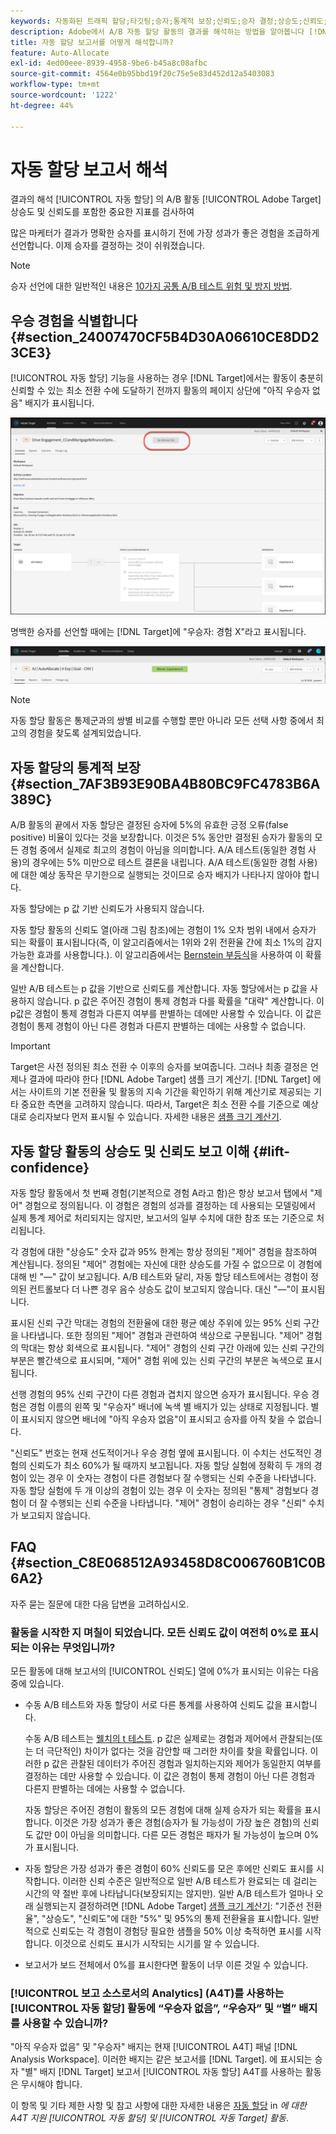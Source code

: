 ```yaml
---
keywords: 자동화된 트래픽 할당;타깃팅;승자;통계적 보장;신뢰도;승자 결정;상승도;신뢰도;기본값;기본 경험;자동 할당;자동 할당
description: Adobe에서 A/B 자동 할당 활동의 결과를 해석하는 방법을 알아봅니다 [!DNL Target] 상승도 및 신뢰도를 포함한 중요한 지표를 검사하여
title: 자동 할당 보고서를 어떻게 해석합니까?
feature: Auto-Allocate
exl-id: 4ed00eee-8939-4958-9be6-b45a8c08afbc
source-git-commit: 4564e0b95bbd19f20c75e5e83d452d12a5403083
workflow-type: tm+mt
source-wordcount: '1222'
ht-degree: 44%

---
```


# 자동 할당 보고서 해석

결과의 해석 [!UICONTROL 자동 할당] 의 A/B 활동 [!UICONTROL Adobe Target] 상승도 및 신뢰도를 포함한 중요한 지표를 검사하여

많은 마케터가 결과가 명확한 승자를 표시하기 전에 가장 성과가 좋은 경험을 조급하게 선언합니다. 이제 승자를 결정하는 것이 쉬워졌습니다.

>[!NOTE]
>
>승자 선언에 대한 일반적인 내용은 [10가지 공통 A/B 테스트 위험 및 방지 방법](/help/main/c-activities/t-test-ab/common-ab-testing-pitfalls.md).

## 우승 경험을 식별합니다 {#section_24007470CF5B4D30A06610CE8DD23CE3}

[!UICONTROL 자동 할당] 기능을 사용하는 경우 [!DNL Target]에서는 활동이 충분히 신뢰할 수 있는 최소 전환 수에 도달하기 전까지 활동의 페이지 상단에 &quot;아직 우승자 없음&quot; 배지가 표시됩니다.

![우승자 배지 없음](/help/main/c-activities/automated-traffic-allocation/assets/no-winner.png)

명백한 승자를 선언할 때에는 [!DNL Target]에 &quot;우승자: 경험 X&quot;라고 표시됩니다.

![승자 이미지](assets/winner.png)

>[!NOTE]
>
>자동 할당 활동은 통제군과의 쌍별 비교를 수행할 뿐만 아니라 모든 선택 사항 중에서 최고의 경험을 찾도록 설계되었습니다.

## 자동 할당의 통계적 보장 {#section_7AF3B93E90BA4B80BC9FC4783B6A389C}

A/B 활동의 끝에서 자동 할당은 결정된 승자에 5%의 유효한 긍정 오류(false positive) 비율이 있다는 것을 보장합니다. 이것은 5% 동안만 결정된 승자가 활동의 모든 경험 중에서 실제로 최고의 경험이 아님을 의미합니다. A/A 테스트(동일한 경험 사용)의 경우에는 5% 미만으로 테스트 결론을 내립니다. A/A 테스트(동일한 경험 사용)에 대한 예상 동작은 무기한으로 실행되는 것이므로 승자 배지가 나타나지 않아야 합니다.

자동 할당에는 p 값 기반 신뢰도가 사용되지 않습니다.

자동 할당 활동의 신뢰도 열(아래 그림 참조)에는 경험이 1% 오차 범위 내에서 승자가 되는 확률이 표시됩니다(즉, 이 알고리즘에서는 1위와 2위 전환율 간에 최소 1%의 감지 가능한 효과를 사용합니다.). 이 알고리즘에서는 [Bernstein 부등식](https://en.wikipedia.org/wiki/Bernstein_inequalities_%28probability_theory%29)을 사용하여 이 확률을 계산합니다.

일반 A/B 테스트는 p 값을 기반으로 신뢰도를 계산합니다. 자동 할당에서는 p 값을 사용하지 않습니다. p 값은 주어진 경험이 통제 경험과 다를 확률을 &quot;대략&quot; 계산합니다. 이 p값은 경험이 통제 경험과 다른지 여부를 판별하는 데에만 사용할 수 있습니다. 이 값은 경험이 통제 경험이 아닌 다른 경험과 다른지 판별하는 데에는 사용할 수 없습니다.

>[!IMPORTANT]
>
>Target은 사전 정의된 최소 전환 수 이후의 승자를 보여줍니다. 그러나 최종 결정은 언제나 결과에 따라야 한다 [!DNL Adobe Target] 샘플 크기 계산기. [!DNL Target] 에서는 사이트의 기본 전환율 및 활동의 지속 기간을 확인하기 위해 계산기로 제공되는 기타 중요한 측면을 고려하지 않습니다. 따라서, Target은 최소 전환 수를 기준으로 예상대로 승리자보다 먼저 표시될 수 있습니다. 자세한 내용은 [샘플 크기 계산기](/help/main/c-activities/t-test-ab/sample-size-determination.md#section_6B8725BD704C4AFE939EF2A6B6E834E6).

## 자동 할당 활동의 상승도 및 신뢰도 보고 이해 {#lift-confidence}

자동 할당 활동에서 첫 번째 경험(기본적으로 경험 A라고 함)은 항상 보고서 탭에서 &quot;제어&quot; 경험으로 정의됩니다. 이 경험은 경험의 성과를 결정하는 데 사용되는 모델링에서 실제 통계 제어로 처리되지는 않지만, 보고서의 일부 수치에 대한 참조 또는 기준으로 처리됩니다.

각 경험에 대한 &quot;상승도&quot; 숫자 값과 95% 한계는 항상 정의된 &quot;제어&quot; 경험을 참조하여 계산됩니다. 정의된 &quot;제어&quot; 경험에는 자신에 대한 상승도를 가질 수 없으므로 이 경험에 대해 빈 &quot;—&quot; 값이 보고됩니다. A/B 테스트와 달리, 자동 할당 테스트에서는 경험이 정의된 컨트롤보다 더 나쁜 경우 음수 상승도 값이 보고되지 않습니다. 대신 &quot;—&quot;이 표시됩니다.

표시된 신뢰 구간 막대는 경험의 전환율에 대한 평균 예상 주위에 있는 95% 신뢰 구간을 나타냅니다. 또한 정의된 &quot;제어&quot; 경험과 관련하여 색상으로 구분됩니다. &quot;제어&quot; 경험의 막대는 항상 회색으로 표시됩니다. &quot;제어&quot; 경험의 신뢰 구간 아래에 있는 신뢰 구간의 부분은 빨간색으로 표시되며, &quot;제어&quot; 경험 위에 있는 신뢰 구간의 부분은 녹색으로 표시됩니다.

선행 경험의 95% 신뢰 구간이 다른 경험과 겹치지 않으면 승자가 표시됩니다. 우승 경험은 경험 이름의 왼쪽 및 &quot;우승자&quot; 배너에 녹색 별 배지가 있는 상태로 지정됩니다. 별이 표시되지 않으면 배너에 &quot;아직 우승자 없음&quot;이 표시되고 승자를 아직 찾을 수 없습니다.

&quot;신뢰도&quot; 번호는 현재 선도적이거나 우승 경험 옆에 표시됩니다. 이 수치는 선도적인 경험의 신뢰도가 최소 60%가 될 때까지 보고됩니다. 자동 할당 실험에 정확히 두 개의 경험이 있는 경우 이 숫자는 경험이 다른 경험보다 잘 수행되는 신뢰 수준을 나타냅니다. 자동 할당 실험에 두 개 이상의 경험이 있는 경우 이 숫자는 정의된 &quot;통제&quot; 경험보다 경험이 더 잘 수행되는 신뢰 수준을 나타냅니다. &quot;제어&quot; 경험이 승리하는 경우 &quot;신뢰&quot; 수치가 보고되지 않습니다.

## FAQ {#section_C8E068512A93458D8C006760B1C0B6A2}

자주 묻는 질문에 대한 다음 답변을 고려하십시오.

### 활동을 시작한 지 며칠이 되었습니다. 모든 신뢰도 값이 여전히 0%로 표시되는 이유는 무엇입니까?

모든 활동에 대해 보고서의 [!UICONTROL 신뢰도] 열에 0%가 표시되는 이유는 다음 중에 있습니다.

* 수동 A/B 테스트와 자동 할당이 서로 다른 통계를 사용하여 신뢰도 값을 표시합니다.

   수동 A/B 테스트는 [웰치의 t 테스트](https://en.wikipedia.org/wiki/Welch%27s_t-test). p 값은 실제로는 경험과 제어에서 관찰되는(또는 더 극단적인) 차이가 없다는 것을 감안할 때 그러한 차이를 찾을 확률입니다. 이러한 p 값은 관찰된 데이터가 주어진 경험과 일치하는지와 제어가 동일한지 여부를 결정하는 데만 사용할 수 있습니다. 이 값은 경험이 통제 경험이 아닌 다른 경험과 다른지 판별하는 데에는 사용할 수 없습니다.

   자동 할당은 주어진 경험이 활동의 모든 경험에 대해 실제 승자가 되는 확률을 표시합니다. 이것은 가장 성과가 좋은 경험(승자가 될 가능성이 가장 높은 경험)의 신뢰도 값만 0이 아님을 의미합니다. 다른 모든 경험은 패자가 될 가능성이 높으며 0%가 표시됩니다.

* 자동 할당은 가장 성과가 좋은 경험이 60% 신뢰도를 모은 후에만 신뢰도 표시를 시작합니다. 이러한 신뢰 수준은 일반적으로 일반 A/B 테스트가 완료되는 데 걸리는 시간의 약 절반 후에 나타납니다(보장되지는 않지만). 일반 A/B 테스트가 얼마나 오래 실행되는지 결정하려면 [!DNL Adobe Target] [샘플 크기 계산기](/help/main/c-activities/t-test-ab/sample-size-determination.md#section_6B8725BD704C4AFE939EF2A6B6E834E6): &quot;기준선 전환율&quot;, &quot;상승도&quot;, &quot;신뢰도&quot;에 대한 &quot;5%&quot; 및 95%의 통제 전환율을 표시합니다. 일반적으로 신뢰도는 각 경험이 경험당 필요한 샘플을 50% 이상 축적하면 표시를 시작합니다. 이것으로 신뢰도 표시가 시작되는 시기를 알 수 있습니다.

* 보고서가 보드 전체에서 0%를 표시한다면 활동이 너무 이른 것일 수 있습니다.

### [!UICONTROL 보고 소스로서의 Analytics] (A4T)를 사용하는 [!UICONTROL 자동 할당] 활동에 “우승자 없음”, “우승자” 및 “별” 배지를 사용할 수 있습니까?

&quot;아직 우승자 없음&quot; 및 &quot;우승자&quot; 배지는 현재 [!UICONTROL A4T] 패널 [!DNL Analysis Workspace]. 이러한 배지는 같은 보고서를 [!DNL Target]. 에 표시되는 승자 &quot;별&quot; 배지 [!DNL Target] 보고서 [!UICONTROL 자동 할당] A4T를 사용하는 활동은 무시해야 합니다.

이 항목 및 기타 제한 사항 및 참고 사항에 대한 자세한 내용은 [자동 할당](/help/main/c-integrating-target-with-mac/a4t/a4t-at-aa.md#aa) in *에 대한 A4T 지원 [!UICONTROL 자동 할당] 및 [!UICONTROL 자동 Target] 활동*.


